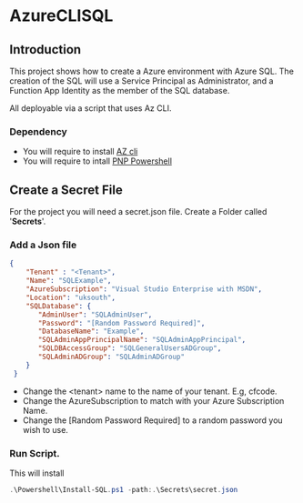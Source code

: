 # AzureCLISQL

## Introduction
This project shows how to create a Azure environment with Azure SQL. The creation of the SQL will use a Service Principal as Administrator, and a Function App Identity as the member of the SQL database.

All deployable via a script that uses Az CLI. 

### Dependency

- You will require to install [AZ cli](https://docs.microsoft.com/en-us/cli/azure/install-azure-cli?view=azure-cli-latest)
- You will require to intall [PNP Powershell](https://docs.microsoft.com/en-us/powershell/sharepoint/sharepoint-pnp/sharepoint-pnp-cmdlets?view=sharepoint-ps)

## Create a Secret File
For the project you will need a secret.json file. Create a Folder called '<b>Secrets</b>'.

### Add a Json file

```json
{
    "Tenant" : "<Tenant>",
    "Name": "SQLExample",
    "AzureSubscription": "Visual Studio Enterprise with MSDN",
    "Location": "uksouth",
    "SQLDatabase": {
       "AdminUser": "SQLAdminUser",
       "Password": "[Random Password Required]",
       "DatabaseName": "Example",
       "SQLAdminAppPrincipalName": "SQLAdminAppPrincipal",
       "SQLDBAccessGroup": "SQLGeneralUsersADGroup",
       "SQLAdminADGroup": "SQLAdminADGroup"
    }
 }
```
- Change the &lt;tenant&gt; name to the name of your tenant. E.g, cfcode.
- Change the AzureSubscription to match with your Azure Subscription Name. 
- Change the [Random Password Required] to a random password you wish to use.


### Run Script.
This will install 
```Powershell
.\Powershell\Install-SQL.ps1 -path:.\Secrets\secret.json
```
